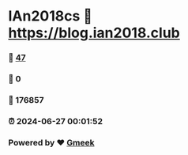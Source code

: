 # IAn2018cs :link: https://blog.ian2018.club 
### :page_facing_up: [47](https://blog.ian2018.club/tag.html) 
### :speech_balloon: 0 
### :hibiscus: 176857 
### :alarm_clock: 2024-06-27 00:01:52 
### Powered by :heart: [Gmeek](https://github.com/Meekdai/Gmeek)
